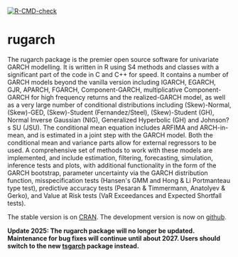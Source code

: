  <!-- badges: start -->
  [![R-CMD-check](https://github.com/alexiosg/rugarch/actions/workflows/R-CMD-check.yaml/badge.svg)](https://github.com/alexiosg/rugarch/actions/workflows/R-CMD-check.yaml)
  <!-- badges: end -->
  
# rugarch #

The rugarch package is the premier open source software for univariate GARCH modelling. It is written in R using S4 methods and classes with a significant part of the code in C and C++ for speed. It contains a number of GARCH models beyond the vanilla version including IGARCH, EGARCH, GJR, APARCH, FGARCH, Component-GARCH, multiplicative Component-GARCH for high frequency returns and the realized-GARCH model, as well as a very large number of conditional distributions including (Skew)-Normal, (Skew)-GED, (Skew)-Student (Fernandez/Steel), (Skew)-Student (GH), Normal Inverse Gaussian (NIG), Generalized Hyperbolic (GH) and Johnson?s SU (JSU). The conditional mean equation includes ARFIMA and ARCH-in-mean, and is estimated in a joint step with the GARCH model. Both the conditional mean and variance parts allow for external regressors to be used. A comprehensive set of methods to work with these models are implemented, and include estimation, filtering, forecasting, simulation, inference tests and plots, with additional functionality in the form of the GARCH bootstrap, parameter uncertainty via the GARCH distribution function, misspecification tests (Hansen's GMM and Hong & Li Portmanteau type test), predictive accuracy tests (Pesaran & Timmermann, Anatolyev  & Gerko), and Value at Risk tests (VaR Exceedances and Expected Shortfall tests).

The stable version is on [CRAN](https://CRAN.R-project.org/package=rugarch).
The development version is now on [github](https://github.com/alexiosg/rugarch).

**Update 2025: The rugarch package will no longer be updated. Maintenance for bug fixes will continue until about 2027. 
Users should switch to the new [tsgarch](https://github.com/tsmodels/tsgarch) package instead.**
